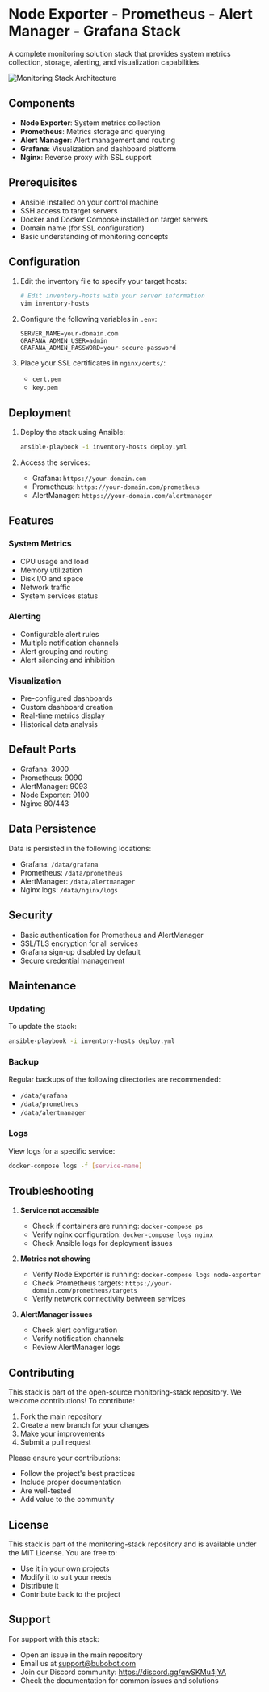 # Node Exporter - Prometheus - Alert Manager - Grafana Stack

A complete monitoring solution stack that provides system metrics collection, storage, alerting, and visualization capabilities.

![Monitoring Stack Architecture](./diagram.png])

## Components

- **Node Exporter**: System metrics collection
- **Prometheus**: Metrics storage and querying
- **Alert Manager**: Alert management and routing
- **Grafana**: Visualization and dashboard platform
- **Nginx**: Reverse proxy with SSL support

## Prerequisites

- Ansible installed on your control machine
- SSH access to target servers
- Docker and Docker Compose installed on target servers
- Domain name (for SSL configuration)
- Basic understanding of monitoring concepts

## Configuration

1. Edit the inventory file to specify your target hosts:
   ```bash
   # Edit inventory-hosts with your server information
   vim inventory-hosts
   ```

2. Configure the following variables in `.env`:
   ```
   SERVER_NAME=your-domain.com
   GRAFANA_ADMIN_USER=admin
   GRAFANA_ADMIN_PASSWORD=your-secure-password
   ```

3. Place your SSL certificates in `nginx/certs/`:
   - `cert.pem`
   - `key.pem`

## Deployment

1. Deploy the stack using Ansible:
   ```bash
   ansible-playbook -i inventory-hosts deploy.yml
   ```

2. Access the services:
   - Grafana: `https://your-domain.com`
   - Prometheus: `https://your-domain.com/prometheus`
   - AlertManager: `https://your-domain.com/alertmanager`

## Features

### System Metrics
- CPU usage and load
- Memory utilization
- Disk I/O and space
- Network traffic
- System services status

### Alerting
- Configurable alert rules
- Multiple notification channels
- Alert grouping and routing
- Alert silencing and inhibition

### Visualization
- Pre-configured dashboards
- Custom dashboard creation
- Real-time metrics display
- Historical data analysis

## Default Ports

- Grafana: 3000
- Prometheus: 9090
- AlertManager: 9093
- Node Exporter: 9100
- Nginx: 80/443

## Data Persistence

Data is persisted in the following locations:
- Grafana: `/data/grafana`
- Prometheus: `/data/prometheus`
- AlertManager: `/data/alertmanager`
- Nginx logs: `/data/nginx/logs`

## Security

- Basic authentication for Prometheus and AlertManager
- SSL/TLS encryption for all services
- Grafana sign-up disabled by default
- Secure credential management

## Maintenance

### Updating

To update the stack:
```bash
ansible-playbook -i inventory-hosts deploy.yml
```

### Backup

Regular backups of the following directories are recommended:
- `/data/grafana`
- `/data/prometheus`
- `/data/alertmanager`

### Logs

View logs for a specific service:
```bash
docker-compose logs -f [service-name]
```

## Troubleshooting

1. **Service not accessible**
   - Check if containers are running: `docker-compose ps`
   - Verify nginx configuration: `docker-compose logs nginx`
   - Check Ansible logs for deployment issues

2. **Metrics not showing**
   - Verify Node Exporter is running: `docker-compose logs node-exporter`
   - Check Prometheus targets: `https://your-domain.com/prometheus/targets`
   - Verify network connectivity between services

3. **AlertManager issues**
   - Check alert configuration
   - Verify notification channels
   - Review AlertManager logs

## Contributing

This stack is part of the open-source monitoring-stack repository. We welcome contributions! To contribute:

1. Fork the main repository
2. Create a new branch for your changes
3. Make your improvements
4. Submit a pull request

Please ensure your contributions:
- Follow the project's best practices
- Include proper documentation
- Are well-tested
- Add value to the community

## License

This stack is part of the monitoring-stack repository and is available under the MIT License. You are free to:
- Use it in your own projects
- Modify it to suit your needs
- Distribute it
- Contribute back to the project

## Support

For support with this stack:
- Open an issue in the main repository
- Email us at support@bubobot.com
- Join our Discord community: https://discord.gg/qwSKMu4jYA
- Check the documentation for common issues and solutions 